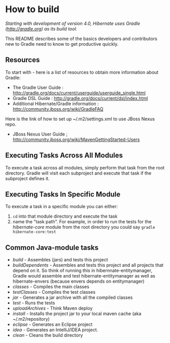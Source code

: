 How to build
============

*Starting with development of version 4.0, Hibernate uses Gradle (http://gradle.org) as its build tool.*

This README describes some of the basics developers and contributors new to Gradle need to know to get productive quickly.

Resources
---------

To start with - here is a list of resources to obtain more information about Gradle:

* The Gradle User Guide : http://gradle.org/docs/current/userguide/userguide_single.html
* Gradle DSL Guide : http://gradle.org/docs/current/dsl/index.html
* Additional Hibernate/Gradle information : http://community.jboss.org/wiki/GradleFAQ

Here is the link of how to set up ~/.m2/settings.xml to use JBoss Nexus repo.

* JBoss Nexus User Guide ; http://community.jboss.org/wiki/MavenGettingStarted-Users

Executing Tasks Across All Modules
----------------------------------

To execute a task across all modules, simply perform that task from the root directory.  Gradle will visit each
subproject and execute that task if the subproject defines it.

Executing Tasks In Specific Module
----------------------------------

To execute a task in a specific module you can either:
1. `cd` into that module directory and execute the task
2. name the "task path".  For example, in order to run the tests for the _hibernate-core_ module from the root directory you could say `gradle hibernate-core:test`

Common Java-module tasks
------------------------

* _build_ - Assembles (jars) and tests this project
* _buildDependents_ - Assembles and tests this project and all projects that depend on it.  So think of running this in hibernnate-entitymanager, Gradle would assemble and test hibernate-entitymanager as well as hibernate-envers (because envers depends on entitymanager)
* _classes_ - Compiles the main classes
* _testClasses_ - Compiles the test classes
* _jar_ - Generates a jar archive with all the compiled classes
* _test_ - Runs the tests
* _uploadArchives_ - Think Maven deploy
* _install_ - Installs the project jar to your local maven cache (aka ~/.m2/repository)
* _eclipse_ - Generates an Eclipse project
* _idea_ - Generates an IntelliJ/IDEA project.
* _clean_ - Cleans the build directory
